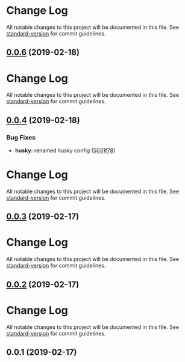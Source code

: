# Change Log

All notable changes to this project will be documented in this file. See [standard-version](https://github.com/conventional-changelog/standard-version) for commit guidelines.

## [0.0.6](https://github.com/victor-perez/nuxt-helmet/compare/v0.0.5...v0.0.6) (2019-02-18)



# Change Log

All notable changes to this project will be documented in this file. See [standard-version](https://github.com/conventional-changelog/standard-version) for commit guidelines.

## [0.0.4](https://github.com/victor-perez/nuxt-helmet/compare/v0.0.3...v0.0.4) (2019-02-18)


### Bug Fixes

* **husky:** renamed husky config ([5031f78](https://github.com/victor-perez/nuxt-helmet/commit/5031f78))



# Change Log

All notable changes to this project will be documented in this file. See [standard-version](https://github.com/conventional-changelog/standard-version) for commit guidelines.

## [0.0.3](https://github.com/victor-perez/nuxt-helmet/compare/v0.0.2...v0.0.3) (2019-02-17)



# Change Log

All notable changes to this project will be documented in this file. See [standard-version](https://github.com/conventional-changelog/standard-version) for commit guidelines.

## [0.0.2](https://github.com/victor-perez/nuxt-helmet/compare/v0.0.1...v0.0.2) (2019-02-17)



# Change Log

All notable changes to this project will be documented in this file. See [standard-version](https://github.com/conventional-changelog/standard-version) for commit guidelines.

## 0.0.1 (2019-02-17)
